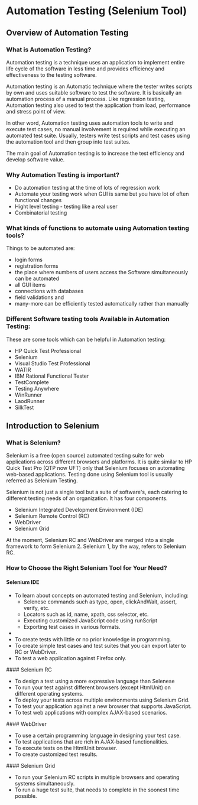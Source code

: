 # Automation Testing (Selenium Tool)
## Overview of Automation Testing
### What is Automation Testing?
Automation testing is a technique uses an application to implement entire life cycle of the software in less time and provides efficiency and effectiveness to the testing software.

Automation testing is an Automatic technique where the tester writes scripts by own and uses suitable software to test the software. It is basically an automation process of a manual process. Like regression testing, Automation testing also used to test the application from load, performance and stress point of view.

In other word, Automation testing uses automation tools to write and execute test cases, no manual involvement is required while executing an automated test suite. Usually, testers write test scripts and test cases using the automation tool and then group into test suites.

The main goal of Automation testing is to increase the test efficiency and develop software value.

### Why Automation Testing is important?
<ul>
<li>Do automation testing at the time of lots of regression work</li>
<li>Automate your testing work when GUI is same but you have lot of often functional changes</li>
<li>Hight level testing - testing like a real user</li>
<li>Combinatorial testing</li>
</ul>

### What kinds of functions to automate using Automation testing tools?
Things to be automated are: 
<ul>
  <li>login forms</li>
  <li>registration forms</li>
  <li>the place where numbers of users access the Software simultaneously can be automated</li> 
  <li>all GUI items</li>
  <li>connections with databases</li>
  <li>field validations and</li> 
  <li>many-more can be efficiently tested automatically rather than manually</li>
</ul>

### Different Software testing tools Available in Automation Testing:
These are some tools which can be helpful in Automation testing:
<ul>
  <li>HP Quick Test Professional</li>
  <li>Selenium</li>
  <li>Visual Studio Test Professional</li>
  <li>WATIR</li>
  <li>IBM Rational Functional Tester</li>
  <li>TestComplete</li>
  <li>Testing Anywhere</li>
  <li>WinRunner</li>
  <li>LaodRunner</li>
  <li>SilkTest</li>
</ul>


## Introduction to Selenium
### What is Selenium?
Selenium is a free (open source) automated testing suite for web applications across different browsers and platforms. It is quite similar to HP Quick Test Pro (QTP now UFT) only that Selenium focuses on automating web-based applications. Testing done using Selenium tool is usually referred as Selenium Testing.

Selenium is not just a single tool but a suite of software's, each catering to different testing needs of an organization. It has four components.
<ul>
<li>Selenium Integrated Development Environment (IDE)</li>
<li>Selenium Remote Control (RC)</li>
<li>WebDriver</li>
<li>Selenium Grid</li>
</ul>

At the moment, Selenium RC and WebDriver are merged into a single framework to form Selenium 2. Selenium 1, by the way, refers to Selenium RC. 

### How to Choose the Right Selenium Tool for Your Need?
#### Selenium IDE
<ul>
<li>To learn about concepts on automated testing and Selenium, including:
  <ul>
    <li>Selenese commands such as type, open, clickAndWait, assert, verify, etc.</li>
    <li>Locators such as id, name, xpath, css selector, etc.</li>
    <li>Executing customized JavaScript code using runScript</li>
    <li>Exporting test cases in various formats.</li>
  </ul><li>
<li>To create tests with little or no prior knowledge in programming.</li>
<li>To create simple test cases and test suites that you can export later to RC or WebDriver.</li>
<li>To test a web application against Firefox only.</li>
</ul>
#### Selenium RC
<ul>
<li>To design a test using a more expressive language than Selenese</li>
<li>To run your test against different browsers (except HtmlUnit) on different operating systems.</li>
<li>To deploy your tests across multiple environments using Selenium Grid.</li>
<li>To test your application against a new browser that supports JavaScript.</li>
<li>To test web applications with complex AJAX-based scenarios.</li>
</ul>
#### WebDriver
<ul>
<li>To use a certain programming language in designing your test case.</li>
<li>To test applications that are rich in AJAX-based functionalities.</li>
<li>To execute tests on the HtmlUnit browser.</li>
<li>To create customized test results.</li>
</ul>
#### Selenium Grid
<ul>
<li>To run your Selenium RC scripts in multiple browsers and operating systems simultaneously.</li>
<li>To run a huge test suite, that needs to complete in the soonest time possible.</li>
</ul>

